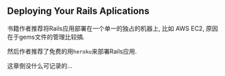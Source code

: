 ## Deploying Your Rails Aplications

书籍作者推荐将Rails应用部署在一个单一的独占的机器上, 比如 AWS EC2, 原因在于gems文件的管理比较搞.

然后作者推荐了免费的用`heroku`来部署Rails应用.

这章倒没什么可记录的...